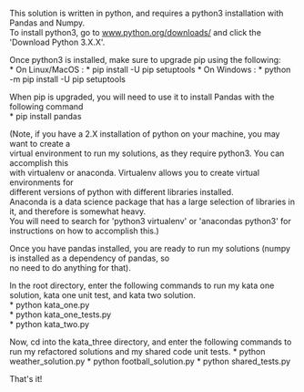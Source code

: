 This solution is written in python, and requires a python3 installation with Pandas and Numpy.    
To install python3, go to www.python.org/downloads/ and click the 'Download Python 3.X.X'.   
   
Once python3 is installed, make sure to upgrade pip using the following:  
    * On Linux/MacOS :
         * pip install -U pip setuptools
    * On Windows :
        * python -m pip install -U pip setuptools 
  
When pip is upgraded, you will need to use it to install Pandas with the following command  
    * pip install pandas  
  
(Note, if you have a 2.X installation of python on your machine, you may want to create a  
 virtual environment to run my solutions, as they require python3.  You can accomplish this  
 with virtualenv or anaconda.  Virtualenv allows you to create virtual environments for   
 different versions of python with different libraries installed.  
 Anaconda is a data science package that has a large selection of libraries in it, and therefore is somewhat heavy.   
 You  will need to search for 'python3 virtualenv' or 'anacondas python3' for instructions on how to accomplish this.)  
  
Once you have pandas installed, you are ready to run my solutions (numpy is installed as a dependency of pandas, so   
 no need to do anything for that).
  
In the root directory, enter the following commands to run my kata one solution, kata one unit test, and kata two solution.  
    * python kata_one.py  
    * python kata_one_tests.py  
    * python kata_two.py  

Now, cd into the kata_three directory, and enter the following commands to run my refactored solutions and my shared code unit tests.
    * python weather_solution.py
    * python football_solution.py
    * python shared_tests.py

That's it! 
